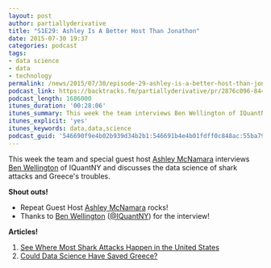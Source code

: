 ```yaml
---
layout: post
author: partiallyderivative
title: "S1E29: Ashley Is A Better Host Than Jonathon"
date: 2015-07-30 19:37
categories: podcast
tags:
- data science
- data
- technology
permalink: /news/2015/07/30/episode-29-ashley-is-a-better-host-than-jonathon
podcast_link: https://backtracks.fm/partiallyderivative/pr/2876c096-8442-11e7-86c7-0e84392478bc/partially_derivative_episode_29.mp3?s=1
podcast_length: 1686000
itunes_duration: '00:28:06'
itunes_summary: This week the team interviews Ben Wellington of IQuantNY and discusses the data science of shark attacks and Greece's troubles.
itunes_explicit: 'yes'
itunes_keywords: data,data,science
podcast_guid: '546690f9e4b02b939d34b2b1:546691b4e4b01fdff0c848ac:55ba7916e4b0165d50c012b0'
---
```


This week the team and special guest host [Ashley
McNamara](https://twitter.com/ashleymcnamara) interviews [Ben
Wellington](http://iquantny.tumblr.com/about) of IQuantNY and discusses
the data science of shark attacks and Greece's troubles.

<div id="backtracks-player" data-bt-embed="https://player.backtracks.fm/partiallyderivative/partially-derivative/m/s1e29-ashley-is-a-better-host-than-jonathon" data-bt-show-comments="false" data-bt-theme="light" data-bt-show-art-cover="true"></div><script>(function(p,l,a,y,e,r,s){if(p[y]) return;if(p[e]) return p[e]();s=l.createElement(a);l.head.appendChild((s.async=p[y]=true,s.src=r,s))}(window,document,"script","__btL","__btR","https://player.backtracks.fm/embedder.js"))</script>

**Shout outs!**

-   Repeat Guest Host [Ashley
    McNamara](https://twitter.com/ashleymcnamara) rocks!
-   Thanks to [Ben Wellington](http://iquantny.tumblr.com/about)
    ([@IQuantNY](https://twitter.com/iquantny)) for the interview!

**Articles!**

1.  [See Where Most Shark Attacks Happen in the United
    States](http://news.nationalgeographic.com/2015/07/shark-attacks-in-the-us/?sf10863591=1)
2.  [Could Data Science Have Saved
    Greece?](http://timoelliott.com/blog/2015/07/could-data-science-have-saved-greece.html)
